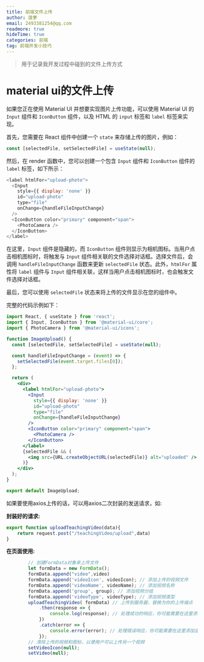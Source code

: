 ```yaml
---
title: 前端文件上传
author: 菠萝
email: 2493381254@qq.com
readmore: true
hideTime: true
categories: 前端
tag: 前端开发小技巧
---
```


> 用于记录我开发过程中碰到的文件上传方式

<!-- more -->

# material ui的文件上传

如果您正在使用 Material UI 并想要实现图片上传功能，可以使用 Material UI 的 `Input` 组件和 `IconButton` 组件，以及 HTML 的 `input` 标签和 `label` 标签来实现。

首先，您需要在 React 组件中创建一个 `state` 来存储上传的图片，例如：

~~~js
const [selectedFile, setSelectedFile] = useState(null);
~~~

然后，在 render 函数中，您可以创建一个包含 `Input` 组件和 `IconButton` 组件的 `label` 标签，如下所示：

~~~js
<label htmlFor="upload-photo">
  <Input
    style={{ display: 'none' }}
    id="upload-photo"
    type="file"
    onChange={handleFileInputChange}
  />
  <IconButton color="primary" component="span">
    <PhotoCamera />
  </IconButton>
</label>
~~~

在这里，`Input` 组件是隐藏的，而 `IconButton` 组件则显示为相机图标。当用户点击相机图标时，将触发与 `Input` 组件相关联的文件选择对话框。选择文件后，会调用 `handleFileInputChange` 函数来更新 `selectedFile` 状态。此外，`htmlFor` 属性将 `label` 组件与 `Input` 组件相关联，这样当用户点击相机图标时，也会触发文件选择对话框。

最后，您可以使用 `selectedFile` 状态来将上传的文件显示在您的组件中。

完整的代码示例如下：

~~~jsx
import React, { useState } from 'react';
import { Input, IconButton } from '@material-ui/core';
import { PhotoCamera } from '@material-ui/icons';

function ImageUpload() {
  const [selectedFile, setSelectedFile] = useState(null);

  const handleFileInputChange = (event) => {
    setSelectedFile(event.target.files[0]);
  };

  return (
    <div>
      <label htmlFor="upload-photo">
        <Input
          style={{ display: 'none' }}
          id="upload-photo"
          type="file"
          onChange={handleFileInputChange}
        />
        <IconButton color="primary" component="span">
          <PhotoCamera />
        </IconButton>
      </label>
      {selectedFile && (
        <img src={URL.createObjectURL(selectedFile)} alt="uploaded" />
      )}
    </div>
  );
}

export default ImageUpload;
~~~

如果要使用axios上传的话，可以用axios二次封装的发送请求，如:

**封装好的请求:**

~~~js
export function uploadTeachingVideo(data){
    return request.post("/teachingVideo/upload",data)
}
~~~

**在页面使用:**

~~~jsx
        // 创建FormData对象来上传文件
        let formData = new FormData();
        formData.append("video",video)
        formData.append('videoIcon', videoIcon); // 添加上传的视频文件
        formData.append('videoName', videoName); // 添加视频名称
        formData.append('group', group); // 添加视频分组
        formData.append('videoType', videoType); // 添加视频类型
        uploadTeachingVideo( formData) // 上传到服务器，替换为你的上传端点
            .then(response => {
                console.log(response); // 处理成功的响应，你可能需要在这里添加逻辑来处理上传成功的情况，例如重定向到另一个页面或显示消息给用户
            })
            .catch(error => {
                console.error(error); // 处理错误响应，你可能需要在这里添加逻辑来处理上传失败的情况，例如显示错误消息给用户
            });
        // 清除上传的视频和图标，以便用户可以上传另一个视频
        setVideoIcon(null);
        setVideo(null);
~~~



